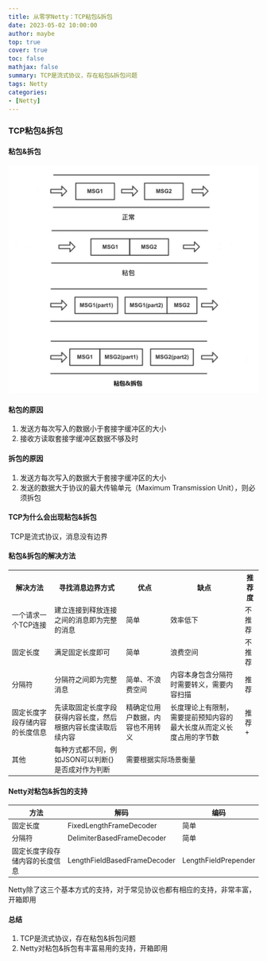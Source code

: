 ```yaml
---
title: 从零学Netty：TCP粘包&拆包
date: 2023-05-02 10:00:00
author: maybe
top: true
cover: true
toc: false
mathjax: false
summary: TCP是流式协议，存在粘包&拆包问题
tags: Netty
categories:
- [Netty]
---
```


### TCP粘包&拆包

#### 粘包&拆包

![](/medias/assets/netty/package.jpg)

#### 粘包的原因

1. 发送方每次写入的数据小于套接字缓冲区的大小
2. 接收方读取套接字缓冲区数据不够及时

#### 拆包的原因

1. 发送方每次写入的数据大于套接字缓冲区的大小
2. 发送的数据大于协议的最大传输单元（Maximum Transmission Unit），则必须拆包

#### TCP为什么会出现粘包&拆包

​	TCP是流式协议，消息没有边界

#### 粘包&拆包的解决方法

<table>
    <tr>
        <th>解决方法</th>
        <th>寻找消息边界方式</th>
        <th>优点</th>
        <th>缺点</th>
        <th>推荐度</th>
    </tr>
    <tr>
        <td>一个请求一个TCP连接</td>
        <td> 建立连接到释放连接之间的消息即为完整的消息 </td>
        <td> 简单 </td>
        <td> 效率低下 </td>
        <td> 不推荐 </td>
    </tr>
    <tr>
        <td>固定长度</td>
        <td> 满足固定长度即可 </td>
        <td> 简单 </td>
        <td> 浪费空间 </td>
        <td> 不推荐 </td>
    </tr>
    <tr>
        <td>分隔符</td>
        <td> 分隔符之间即为完整消息 </td>
        <td> 简单、不浪费空间 </td>
        <td> 内容本身包含分隔符时需要转义，需要内容扫描 </td>
        <td> 推荐 </td>
    </tr>
    <tr>
        <td>固定长度字段存储内容的长度信息</td>
        <td> 先读取固定长度字段获得内容长度，然后根据内容长度读取后续内容 </td>
        <td> 精确定位用户数据，内容也不用转义 </td>
        <td> 长度理论上有限制，需要提前预知内容的最大长度从而定义长度占用的字节数</td>
        <td> 推荐+ </td>
    </tr>
    <tr>
        <td>其他</td>
        <td> 每种方式都不同，例如JSON可以判断{}是否成对作为判断 </td>
        <td colspan="3"> 需要根据实际场景衡量 </td>
    </tr>
</table>

#### Netty对粘包&拆包的支持

| 方法                           | 解码                         | 编码                 |
| ------------------------------ | ---------------------------- | -------------------- |
| 固定长度                       | FixedLengthFrameDecoder      | 简单                 |
| 分隔符                         | DelimiterBasedFrameDecoder   | 简单                 |
| 固定长度字段存储内容的长度信息 | LengthFieldBasedFrameDecoder | LengthFieldPrepender |

Netty除了这三个基本方式的支持，对于常见协议也都有相应的支持，非常丰富，开箱即用

#### 总结

1. TCP是流式协议，存在粘包&拆包问题
2. Netty对粘包&拆包有丰富易用的支持，开箱即用
